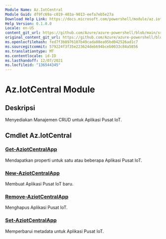 ```yaml
---
Module Name: Az.IotCentral
Module Guid: df9fc69a-c019-403a-9013-eefa7eb5e27a
Download Help Link: https://docs.microsoft.com/powershell/module/az.iotcentral
Help Version: 0.1.0.0
Locale: en-US
content_git_url: https://github.com/Azure/azure-powershell/blob/main/src/IotCentral/IotCentral/help/Az.IotCentral.md
original_content_git_url: https://github.com/Azure/azure-powershell/blob/main/src/IotCentral/IotCentral/help/Az.IotCentral.md
ms.openlocfilehash: fed7f3b8976107b49cada88ea95bd042526ad1c7
ms.sourcegitcommit: 579224f3f35e223624deb694bceb0033c84a5856
ms.translationtype: MT
ms.contentlocale: id-ID
ms.lasthandoff: 12/07/2021
ms.locfileid: "136544345"
---
```

# Az.IotCentral Module
## Deskripsi
Menyediakan Manajemen CRUD untuk Aplikasi Pusat IoT.

## Cmdlet Az.IotCentral
### [Get-AziotCentralApp](Get-AzIotCentralApp.md)
Mendapatkan properti untuk satu atau beberapa Aplikasi Pusat IoT.

### [New-AziotCentralApp](New-AzIotCentralApp.md)
Membuat Aplikasi Pusat IoT baru.

### [Remove-AziotCentralApp](Remove-AzIotCentralApp.md)
Menghapus Aplikasi Pusat IoT.

### [Set-AziotCentralApp](Set-AzIotCentralApp.md)
Memperbarui metadata untuk Aplikasi Pusat IoT.

